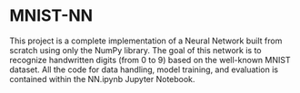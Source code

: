 # MNIST-NN
This project is a complete implementation of a Neural Network built from scratch using only the NumPy library. The goal of this network is to recognize handwritten digits (from 0 to 9) based on the well-known MNIST dataset. All the code for data handling, model training, and evaluation is contained within the NN.ipynb Jupyter Notebook.
